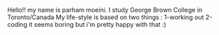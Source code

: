 Hello!!
my name is parham moeini.
I study George Brown College in Toronto/Canada
My life-style is based on two things : 1-working out 2-coding
it seems boring but i'm pretty happy with that :)
